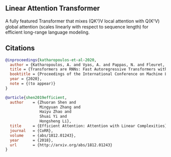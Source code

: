 ## Linear Attention Transformer

A fully featured Transformer that mixes (QKᵀ)V local attention with Q(KᵀV) global attention (scales linearly with respect to sequence length) for efficient long-range language modeling.

## Citations

```bibtex
@inproceedings{katharopoulos-et-al-2020,
  author = {Katharopoulos, A. and Vyas, A. and Pappas, N. and Fleuret, F.},
  title = {Transformers are RNNs: Fast Autoregressive Transformers with Linear Attention},
  booktitle = {Proceedings of the International Conference on Machine Learning (ICML)},
  year = {2020},
  note = {(to appear)}
}
```

```bibtex
@article{shen2019efficient,
  author    = {Zhuoran Shen and
               Mingyuan Zhang and
               Haiyu Zhao and
               Shuai Yi and
               Hongsheng Li},
  title     = {Efficient Attention: Attention with Linear Complexities},
  journal   = {CoRR},
  volume    = {abs/1812.01243},
  year      = {2018},
  url       = {http://arxiv.org/abs/1812.01243}
}
```
